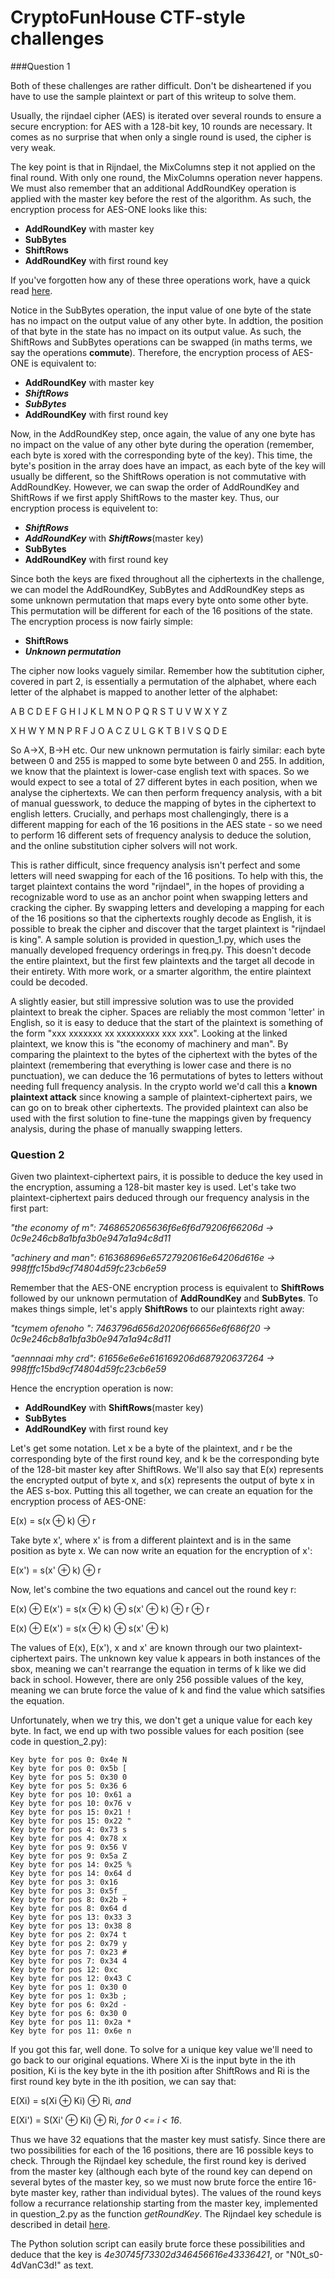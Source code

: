 # CryptoFunHouse CTF-style challenges

###Question 1

Both of these challenges are rather difficult. Don't be disheartened if you have to use the sample plaintext or part of this writeup to solve them.

Usually, the rijndael cipher (AES) is iterated over several rounds to ensure a secure encryption: for AES with a 128-bit key, 10 rounds are necessary. It comes as no surprise that when only a single round is used, the cipher is very weak.

The key point is that in Rijndael, the MixColumns step it not applied on the final round. With only one round, the MixColumns operation never happens. We must also remember that an additional AddRoundKey operation is applied with the master key before the rest of the algorithm. As such, the encryption process for AES-ONE looks like this:

* **AddRoundKey** with master key
* **SubBytes**
* **ShiftRows**
* **AddRoundKey** with first round key

If you've forgotten how any of these three operations work, have a quick read [here](https://en.wikipedia.org/wiki/Advanced_Encryption_Standard).

Notice in the SubBytes operation, the input value of one byte of the state has no impact on the output value of any other byte. In addtion, the position of that byte in the state has no impact on its output value. As such, the ShiftRows and SubBytes operations can be swapped (in maths terms, we say the operations **commute**). Therefore, the encryption process of AES-ONE is equivalent to:

* **AddRoundKey** with master key
* ***ShiftRows***
* ***SubBytes***
* **AddRoundKey** with first round key

Now, in the AddRoundKey step, once again, the value of any one byte has no impact on the value of any other byte during the operation (remember, each byte is xored with the corresponding byte of the key). This time, the byte's position in the array does have an impact, as each byte of the key will usually be different, so the ShiftRows operation is not commutative with AddRoundKey. However, we can swap the order of AddRoundKey and ShiftRows if we first apply ShiftRows to the master key. Thus, our encryption process is equivelent to:

- ***ShiftRows***
- ***AddRoundKey*** with ***ShiftRows***(master key)
- **SubBytes**
- **AddRoundKey** with first round key

Since both the keys are fixed throughout all the ciphertexts in the challenge, we can model the AddRoundKey, SubBytes and AddRoundKey steps as some unknown permutation that maps every byte onto some other byte. This permutation will be different for each of the 16 positions of the state. The encryption process is now fairly simple:

* **ShiftRows**
* ***Unknown permutation*** 

The cipher now looks vaguely similar. Remember how the subtitution cipher, covered in part 2, is essentially a permutation of the alphabet, where each letter of the alphabet is mapped to another letter of the alphabet:

 A B C D E F G H I J K L M N O P Q R S T U V W X Y Z

 X H W Y M N P R F J O A C Z U L G K T B I V S Q D E

So A->X, B->H etc. Our new unknown permutation is fairly similar: each byte between 0 and 255 is mapped to some byte between 0 and 255. In addition, we know that the plaintext is lower-case english text with spaces. So we would expect to see a total of 27 different bytes in each position, when we analyse the ciphertexts. We can then perform frequency analysis, with a bit of manual guesswork, to deduce the mapping of bytes in the ciphertext to english letters. Crucially, and perhaps most challengingly, there is a different mapping for each of the 16 positions in the AES state - so we need to perform 16 different sets of frequency analysis to deduce the solution, and the online substitution cipher solvers will not work.

This is rather difficult, since frequency analysis isn't perfect and some letters will need swapping for each of the 16 positions. To help with this, the target plaintext contains the word "rijndael", in the hopes of providing a recognizable word to use as an anchor point when swapping letters and cracking the cipher. By swapping letters and developing a mapping for each of the 16 positions so that the ciphertexts roughly decode as English, it is possible to break the cipher and discover that the target plaintext is "rijndael is king". A sample solution is provided in question_1.py, which uses the manually developed frequency orderings in freq.py. This doesn't decode the entire plaintext, but the first few plaintexts and the target all decode in their entirety. With more work, or a smarter algorithm, the entire plaintext could be decoded.

A slightly easier, but still impressive solution was to use the provided plaintext to break the cipher. Spaces are reliably the most common 'letter' in English, so it is easy to deduce that the start of the plaintext is something of the form "xxx xxxxxxx xx xxxxxxxxx xxx xxx". Looking at the linked plaintext, we know this is "the economy of machinery and man". By comparing the plaintext to the bytes of the ciphertext with the bytes of the plaintext (remembering that everything is lower case and there is no punctuation), we can deduce the 16 permutations of bytes to letters without needing full frequency analysis. In the crypto world we'd call this a **known plaintext attack** since knowing a sample of plaintext-ciphertext pairs, we can go on to break other ciphertexts. The provided plaintext can also be used with the first solution to fine-tune the mappings given by frequency analysis, during the phase of manually swapping letters.

### Question 2

Given two plaintext-ciphertext pairs, it is possible to deduce the key used in the encryption, assuming a 128-bit master key is used. Let's take two plaintext-ciphertext pairs deduced through our frequency analysis in the first part:

*"the economy of m": 7468652065636f6e6f6d79206f66206d -> 0c9e246cb8a1bfa3b0e947a1a94c8d11*

*"achinery and man": 616368696e65727920616e64206d616e -> 998fffc15bd9cf74804d59fc23cb6e59*

Remember that the AES-ONE encryption process is equivalent to **ShiftRows** followed by our unknown permutation of **AddRoundKey** and **SubBytes**. To makes things simple, let's apply **ShiftRows** to our plaintexts right away:

*"tcymem  ofenoho ": 7463796d656d20206f66656e6f686f20 -> 0c9e246cb8a1bfa3b0e947a1a94c8d11*

*"aennnaai mhy crd": 61656e6e6e616169206d687920637264 -> 998fffc15bd9cf74804d59fc23cb6e59*

Hence the encryption operation is now:

- **AddRoundKey** with **ShiftRows**(master key)
- **SubBytes**
- **AddRoundKey** with first round key

Let's get some notation. Let x be a byte of the plaintext, and r be the corresponding byte of the first round key, and k be the corresponding byte of the 128-bit master key after ShiftRows. We'll also say that E(x) represents the encrypted output of byte x, and s(x) represents the output of byte x in the AES s-box. Putting this all together, we can create an equation for the encryption process of AES-ONE:

E(x) = s(x ⊕ k) ⊕ r

Take byte x', where x' is from a different plaintext and is in the same position as byte x. We can now write an equation for the encryption of x':

E(x') = s(x' ⊕ k) ⊕ r

Now, let's combine the two equations and cancel out the round key r:

E(x) ⊕ E(x') = s(x ⊕ k) ⊕ s(x' ⊕ k) ⊕ r ⊕ r

E(x) ⊕ E(x') = s(x ⊕ k) ⊕ s(x' ⊕ k)

The values of E(x), E(x'), x and x' are known through our two plaintext-ciphertext pairs. The unknown key value k appears in both instances of the sbox, meaning we can't rearrange the equation in terms of k like we did back in school. However, there are only 256 possible values of the key, meaning we can brute force the value of k and find the value which satsifies the equation.

Unfortunately, when we try this, we don't get a unique value for each key byte. In fact, we end up with two possible values for each position (see code in question_2.py):

```
Key byte for pos 0: 0x4e N
Key byte for pos 0: 0x5b [
Key byte for pos 5: 0x30 0
Key byte for pos 5: 0x36 6
Key byte for pos 10: 0x61 a
Key byte for pos 10: 0x76 v
Key byte for pos 15: 0x21 !
Key byte for pos 15: 0x22 "
Key byte for pos 4: 0x73 s
Key byte for pos 4: 0x78 x
Key byte for pos 9: 0x56 V
Key byte for pos 9: 0x5a Z
Key byte for pos 14: 0x25 %
Key byte for pos 14: 0x64 d
Key byte for pos 3: 0x16
Key byte for pos 3: 0x5f _
Key byte for pos 8: 0x2b +
Key byte for pos 8: 0x64 d
Key byte for pos 13: 0x33 3
Key byte for pos 13: 0x38 8
Key byte for pos 2: 0x74 t
Key byte for pos 2: 0x79 y
Key byte for pos 7: 0x23 #
Key byte for pos 7: 0x34 4
Key byte for pos 12: 0xc
Key byte for pos 12: 0x43 C
Key byte for pos 1: 0x30 0
Key byte for pos 1: 0x3b ;
Key byte for pos 6: 0x2d -
Key byte for pos 6: 0x30 0
Key byte for pos 11: 0x2a *
Key byte for pos 11: 0x6e n
```

If you got this far, well done. To solve for a unique key value we'll need to go back to our original equations. Where Xi is the input byte in the ith position, Ki is the key byte in the ith position after ShiftRows and Ri is the first round key byte in the ith position, we can say that:

E(Xi) = s(Xi ⊕ Ki) ⊕ Ri,  *and*

E(Xi') = S(Xi' ⊕ Ki) ⊕ Ri,  *for 0 <= i < 16*.

Thus we have 32 equations that the master key must satisfy.  Since there are two possibilities for each of the 16 positions, there are 16 possible keys to check. Through the Rijndael key schedule, the first round key is derived from the master key (although each byte of the round key can depend on several bytes of the master key, so we must now brute force the entire 16-byte master key, rather than individual bytes). The values of the round keys follow a recurrance relationship starting from the master key, implemented in question_2.py as the function *getRoundKey*. The Rijndael key schedule is described in detail [here](https://en.wikipedia.org/wiki/Rijndael_key_schedule).

The Python solution script can easily brute force these possibilities and deduce that the key is *4e30745f73302d346456616e43336421*, or "N0t_s0-4dVanC3d!" as text.

